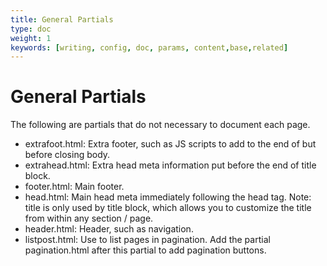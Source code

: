 ```yaml
---
title: General Partials
type: doc
weight: 1
keywords: [writing, config, doc, params, content,base,related]
---
```

# General Partials
The following are partials that do not necessary to document each page.
- extrafoot.html: Extra footer, such as JS scripts to add to the end of but before closing body.
- extrahead.html: Extra head meta information put before the end of title block.
- footer.html: Main footer.
- head.html: Main head meta immediately following the head tag. Note: title is only used by title block, which allows you to customize the title from within any section / page.
- header.html: Header, such as navigation.
- listpost.html: Use to list pages in pagination. Add the partial pagination.html after this partial to add pagination buttons.